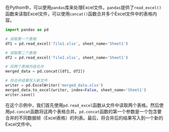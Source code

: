 在Python中，可以使用`pandas`库来处理Excel文件。`pandas`提供了`read_excel()`函数来读取Excel文件，可以使用`concat()`函数合并多个Excel文件中的表格内容。

```python
import pandas as pd

# 读取第一个表格
df1 = pd.read_excel('file1.xlsx', sheet_name='Sheet1')

# 读取第二个表格
df2 = pd.read_excel('file2.xlsx', sheet_name='Sheet1')

# 将两个表格内容合并
merged_data = pd.concat([df1, df2])

# 将合并结果写入新文件
writer = pd.ExcelWriter('merged_data.xlsx')
merged_data.to_excel(writer, index=False, sheet_name='Sheet1')
writer.save()
```

在这个示例中，我们首先使用`pd.read_excel`函数从文件中读取两个表格。然后使用`pd.concat`函数将这两个表格合并。`pd.concat`函数的第一个参数是一个包含要合并的不同数据帧（Excel表格）的列表。最后，将合并后的结果写入到一个新的Excel文件中。